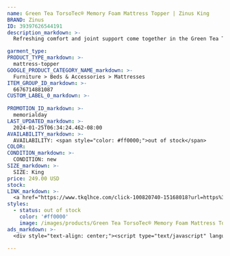 ```yaml
---
name: Green Tea TorsoTec® Memory Foam Mattress Topper | Zinus King
BRAND: Zinus
ID: 39397626544191
description_markdown: >-
  Refreshing comfort and joint support come together in the Green Tea TorsoTec® 4" Mattress Topper. Zinus Base Foam™ delivers even head-to-toe support and long-term dependability. A 4-inch design with a TorsoTec® support system gives targeted relief to the hips and shoulders to relieve aches and pains, and green tea memory foam ensures a cool and refreshing night of sleep.

garment_type:
PRODUCT_TYPE_markdown: >-
  mattress-topper
GOOGLE_PRODUCT_CATEGORY_NAME_markdown: >-
  Furniture > Beds & Accessories > Mattresses
ITEM_GROUP_ID_markdown: >-
  6676714881087
CUSTOM_LABEL_0_markdown: >-
  
PROMOTION_ID_markdown: >-
  memorialday
LAST_UPDATED_markdown: >-
  2024-01-25T06:34:24.462-08:00
AVAILABILITY_markdown: >-
  AVAILABILITY: <span style="color: #ff0000;">out of stock</span>
COLOR:
CONDITION_markdown: >-
  CONDITION: new
SIZE_markdown: >-
  SIZE: King
price: 249.00 USD
stock: 
LINK_markdown: >-
  <a href="https://www.tkqlhce.com/click-100820740-15168018?url=https%3A%2F%2Fwww.zinus.com%2Fproducts%2Fgreen-tea-torsotec-memory-foam-mattress-topper%3Fvariant%3D39397626544191" target="_blank" style="display: inline-block; padding: 10px 20px; font-size: 16px; text-align: center; text-decoration: none; cursor: pointer; border: 1px solid #3498db; color: #3498db; background-color: #fff; border-radius: 5px; transition: background-color 0.3s;">Go to Product</a>
styles:
  - status: out of stock
    color: '#ff0000'
    image: /images/products/Green Tea TorsoTec® Memory Foam Mattress Topper _ Zinus King/4inGreenTeaTorso-TecTopper-2.jpg
ads_markdown: >-
  <div style="text-align: center;"><script type="text/javascript" language="javascript" src="https://www.anrdoezrs.net/placeholder-52386694?target=_top&mouseover=N"></script></div>

---
```

